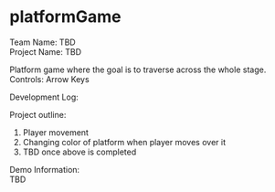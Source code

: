 # platformGame

Team Name: TBD  
Project Name: TBD  

Platform game where the goal is to traverse across the whole stage.   
Controls: Arrow Keys   

Development Log:  

Project outline:  
1. Player movement  
2. Changing color of platform when player moves over it  
3. TBD once above is completed  

Demo Information:  
TBD 
